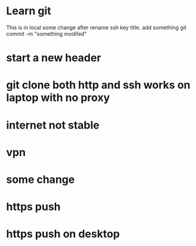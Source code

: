 # Learn git
This is in local
some change after rename ssh key title.
add something
git commit -m "something modifed"
# start a new header
# git clone both http and ssh works on laptop with no proxy
# internet not stable
# vpn
# some change
# https push
# https push on desktop
